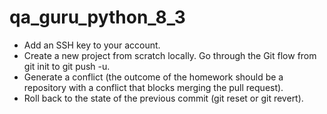 # qa_guru_python_8_3

- Add an SSH key to your account.
- Create a new project from scratch locally. Go through the Git flow from git init to git push -u.
- Generate a conflict (the outcome of the homework should be a repository with a conflict that blocks merging the pull request).
- Roll back to the state of the previous commit (git reset or git revert).

